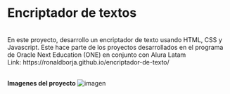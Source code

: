 <h1>Encriptador de textos</h1>
<br>En este proyecto, desarrollo un encriptador de texto usando HTML, CSS y Javascript. Este hace parte de los proyectos desarrollados en el programa de Oracle Next Education (ONE) en conjunto con Alura Latam
<br> Link: https://ronaldborja.github.io/encriptador-de-texto/ 

<br>**Imagenes del proyecto** 
![imagen](https://github.com/ronaldborja/encriptador-de-texto/assets/75533154/e116d8bc-16b8-4e9c-a6fc-6fbf97135878)

